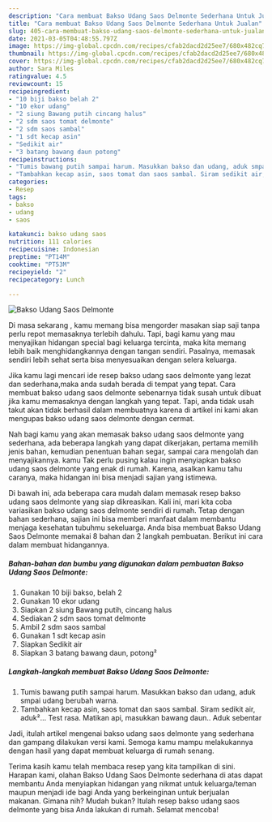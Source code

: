 ```yaml
---
description: "Cara membuat Bakso Udang Saos Delmonte Sederhana Untuk Jualan"
title: "Cara membuat Bakso Udang Saos Delmonte Sederhana Untuk Jualan"
slug: 405-cara-membuat-bakso-udang-saos-delmonte-sederhana-untuk-jualan
date: 2021-03-05T04:48:55.797Z
image: https://img-global.cpcdn.com/recipes/cfab2dacd2d25ee7/680x482cq70/bakso-udang-saos-delmonte-foto-resep-utama.jpg
thumbnail: https://img-global.cpcdn.com/recipes/cfab2dacd2d25ee7/680x482cq70/bakso-udang-saos-delmonte-foto-resep-utama.jpg
cover: https://img-global.cpcdn.com/recipes/cfab2dacd2d25ee7/680x482cq70/bakso-udang-saos-delmonte-foto-resep-utama.jpg
author: Sara Miles
ratingvalue: 4.5
reviewcount: 15
recipeingredient:
- "10 biji bakso belah 2"
- "10 ekor udang"
- "2 siung Bawang putih cincang halus"
- "2 sdm saos tomat delmonte"
- "2 sdm saos sambal"
- "1 sdt kecap asin"
- "Sedikit air"
- "3 batang bawang daun potong"
recipeinstructions:
- "Tumis bawang putih sampai harum. Masukkan bakso dan udang, aduk smpai udang berubah warna."
- "Tambahkan kecap asin, saos tomat dan saos sambal. Siram sedikit air, aduk²... Test rasa. Matikan api, masukkan bawang daun.. Aduk sebentar"
categories:
- Resep
tags:
- bakso
- udang
- saos

katakunci: bakso udang saos 
nutrition: 111 calories
recipecuisine: Indonesian
preptime: "PT14M"
cooktime: "PT53M"
recipeyield: "2"
recipecategory: Lunch

---
```



![Bakso Udang Saos Delmonte](https://img-global.cpcdn.com/recipes/cfab2dacd2d25ee7/680x482cq70/bakso-udang-saos-delmonte-foto-resep-utama.jpg)

Di masa  sekarang , kamu memang bisa mengorder masakan siap saji tanpa perlu repot memasaknya terlebih dahulu. Tapi, bagi kamu yang mau menyajikan hidangan special bagi keluarga tercinta, maka kita memang lebih baik menghidangkannya dengan tangan sendiri. Pasalnya, memasak sendiri lebih sehat serta bisa menyesuaikan dengan selera keluarga.

Jika kamu lagi mencari ide resep bakso udang saos delmonte yang lezat dan sederhana,maka anda sudah berada di tempat yang tepat. Cara membuat bakso udang saos delmonte  sebenarnya tidak susah untuk dibuat jika kamu memasaknya dengan langkah yang tepat. Tapi, anda tidak usah takut akan tidak berhasil dalam membuatnya 
karena di artikel ini kami akan mengupas bakso udang saos delmonte dengan cermat.  



Nah bagi kamu yang akan memasak bakso udang saos delmonte yang sederhana, ada beberapa langkah yang dapat dikerjakan, pertama memilih jenis bahan, kemudian penentuan bahan segar, sampai cara mengolah dan menyajikannya. kamu Tak perlu pusing kalau ingin menyiapkan bakso udang saos delmonte yang enak di rumah. Karena, asalkan kamu  tahu caranya, maka hidangan ini bisa menjadi sajian yang istimewa.

Di bawah ini, ada beberapa cara mudah dalam memasak resep bakso udang saos delmonte yang siap dikreasikan. Kali ini, mari kita coba variasikan bakso udang saos delmonte sendiri di rumah. Tetap dengan bahan sederhana, sajian ini bisa memberi manfaat dalam membantu menjaga kesehatan tubuhmu sekeluarga. Anda bisa membuat Bakso Udang Saos Delmonte memakai 8 bahan dan 2 langkah pembuatan. Berikut ini cara dalam membuat hidangannya.

<!--inarticleads1-->

##### Bahan-bahan dan bumbu yang digunakan dalam pembuatan Bakso Udang Saos Delmonte:

1. Gunakan 10 biji bakso, belah 2
1. Gunakan 10 ekor udang
1. Siapkan 2 siung Bawang putih, cincang halus
1. Sediakan 2 sdm saos tomat delmonte
1. Ambil 2 sdm saos sambal
1. Gunakan 1 sdt kecap asin
1. Siapkan Sedikit air
1. Siapkan 3 batang bawang daun, potong²




<!--inarticleads2-->

##### Langkah-langkah membuat Bakso Udang Saos Delmonte:

1. Tumis bawang putih sampai harum. Masukkan bakso dan udang, aduk smpai udang berubah warna.
1. Tambahkan kecap asin, saos tomat dan saos sambal. Siram sedikit air, aduk²... Test rasa. Matikan api, masukkan bawang daun.. Aduk sebentar




Jadi, itulah artikel mengenai  bakso udang saos delmonte  yang sederhana dan gampang dilakukan versi kami. Semoga kamu mampu melakukannya dengan hasil yang dapat membuat keluarga di rumah senang. 

Terima kasih kamu telah membaca resep yang kita tampilkan di sini. Harapan kami, olahan  Bakso Udang Saos Delmonte sederhana di atas dapat membantu Anda menyiapkan hidangan yang nikmat untuk keluarga/teman maupun menjadi ide bagi Anda yang berkeinginan untuk berjualan makanan. Gimana nih? Mudah bukan? Itulah resep bakso udang saos delmonte yang bisa Anda lakukan di rumah. Selamat mencoba!

